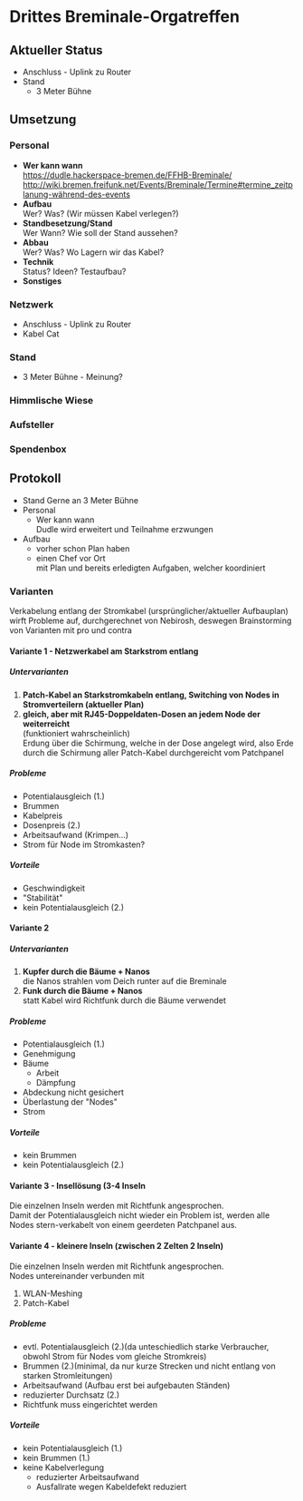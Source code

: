 # Drittes Breminale-Orgatreffen
## Aktueller Status
* Anschluss - Uplink zu Router
* Stand
  * 3 Meter Bühne

## Umsetzung
### Personal
* **Wer kann wann**  
  https://dudle.hackerspace-bremen.de/FFHB-Breminale/  
  http://wiki.bremen.freifunk.net/Events/Breminale/Termine#termine_zeitplanung-während-des-events
* **Aufbau**  
  Wer? Was? (Wir müssen Kabel verlegen?)
* **Standbesetzung/Stand**  
  Wer Wann? Wie soll der Stand aussehen?
* **Abbau**  
  Wer? Was? Wo Lagern wir das Kabel?
* **Technik**  
  Status? Ideen? Testaufbau?
* **Sonstiges**

### Netzwerk
* Anschluss - Uplink zu Router
* Kabel Cat

### Stand
 * 3 Meter Bühne - Meinung?


### Himmlische Wiese

### Aufsteller

### Spendenbox


## Protokoll
* Stand 
  Gerne an 3 Meter Bühne
* Personal
  * Wer kann wann  
    Dudle wird erweitert und Teilnahme erzwungen
* Aufbau  
  * vorher schon Plan haben
  * einen Chef vor Ort  
    mit Plan und bereits erledigten Aufgaben, welcher koordiniert


### Varianten
Verkabelung entlang der Stromkabel (ursprünglicher/aktueller Aufbauplan) wirft Probleme auf, durchgerechnet von Nebirosh, deswegen Brainstorming von Varianten mit pro und contra

#### Variante 1 - Netzwerkabel am Starkstrom entlang
##### Untervarianten
1. **Patch-Kabel an Starkstromkabeln entlang, Switching von Nodes in Stromverteilern (aktueller Plan)**
2. **gleich, aber mit RJ45-Doppeldaten-Dosen an jedem Node der weiterreicht**  
(funktioniert wahrscheinlich)  
Erdung über die Schirmung, welche in der Dose angelegt wird, also Erde durch die Schirmung aller Patch-Kabel durchgereicht vom Patchpanel

##### Probleme  
* Potentialausgleich (1.)  
* Brummen  
* Kabelpreis  
* Dosenpreis (2.)
* Arbeitsaufwand (Krimpen...)  
* Strom für Node im Stromkasten?  

##### Vorteile
* Geschwindigkeit  
* "Stabilität"  
* kein Potentialausgleich (2.)


#### Variante 2
##### Untervarianten
1. **Kupfer durch die Bäume + Nanos**  
die Nanos strahlen vom Deich runter auf die Breminale
2. **Funk durch die Bäume + Nanos**  
statt Kabel wird Richtfunk durch die Bäume verwendet

##### Probleme
* Potentialausgleich (1.)  
* Genehmigung  
* Bäume  
  * Arbeit  
  * Dämpfung  
* Abdeckung nicht gesichert  
* Überlastung der "Nodes"  
* Strom  

##### Vorteile
* kein Brummen  
* kein Potentialausgleich (2.)  


#### Variante 3 - Insellösung (3-4 Inseln
Die einzelnen Inseln werden mit Richtfunk angesprochen.  
Damit der Potentialausgleich nicht wieder ein Problem ist, werden alle Nodes stern-verkabelt von einem geerdeten Patchpanel aus.


#### Variante 4 - kleinere Inseln (zwischen 2 Zelten 2 Inseln)
Die einzelnen Inseln werden mit Richtfunk angesprochen.  
Nodes untereinander verbunden mit
1. WLAN-Meshing
2. Patch-Kabel

##### Probleme  
* evtl. Potentialausgleich (2.)(da unteschiedlich starke Verbraucher, obwohl Strom für Nodes vom gleiche Stromkreis)  
* Brummen (2.)(minimal, da nur kurze Strecken und nicht entlang von starken Stromleitungen)  
* Arbeitsaufwand (Aufbau erst bei aufgebauten Ständen)  
* reduzierter Durchsatz (2.)
* Richtfunk muss eingerichtet werden

##### Vorteile
* kein Potentialausgleich (1.)
* kein Brummen (1.)
* keine Kabelverlegung
  * reduzierter Arbeitsaufwand
  * Ausfallrate wegen Kabeldefekt reduziert
